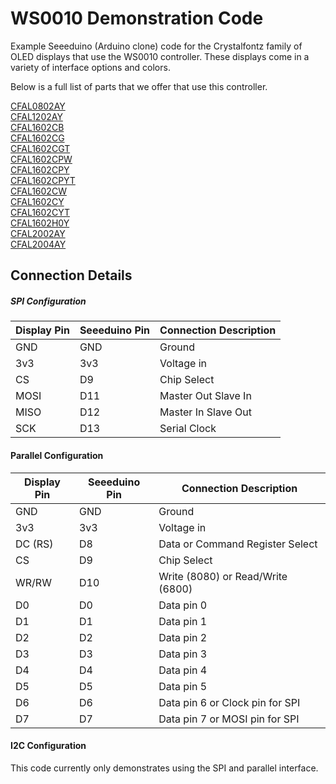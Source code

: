 # WS0010 Demonstration Code

Example Seeeduino (Arduino clone) code for the Crystalfontz family of OLED displays that use the WS0010 controller. These displays come in a variety of interface options and colors. 

Below is a full list of parts that we offer that use this controller.

[CFAL0802AY](https://www.crystalfontz.com/product/CFAL0802AY)\
[CFAL1202AY](https://www.crystalfontz.com/product/CFAL1202AY)\
[CFAL1602CB](https://www.crystalfontz.com/product/CFAL1602CB)\
[CFAL1602CG](https://www.crystalfontz.com/product/CFAL1602CG)\
[CFAL1602CGT](https://www.crystalfontz.com/product/CFAL1602CGT)\
[CFAL1602CPW](https://www.crystalfontz.com/product/CFAL1602CPW)\
[CFAL1602CPY](https://www.crystalfontz.com/product/CFAL1602CPY)\
[CFAL1602CPYT](https://www.crystalfontz.com/product/CFAL1602CPYT)\
[CFAL1602CW](https://www.crystalfontz.com/product/CFAL1602CW)\
[CFAL1602CY](https://www.crystalfontz.com/product/CFAL1602CY)\
[CFAL1602CYT](https://www.crystalfontz.com/product/CFAL1602CYT)\
[CFAL1602H0Y](https://www.crystalfontz.com/product/CFAL1602H0Y)\
[CFAL2002AY](https://www.crystalfontz.com/product/CFAL2002AY)\
[CFAL2004AY](https://www.crystalfontz.com/product/CFAL2004AY)


## Connection Details
##### SPI Configuration
| Display Pin       | Seeeduino Pin | Connection Description            
|-------------------|---------------|-----------------------------------
| GND               | GND           | Ground
| 3v3               | 3v3           | Voltage in
| CS                | D9            | Chip Select
| MOSI              | D11           | Master Out Slave In
| MISO              | D12           | Master In Slave Out
| SCK               | D13           | Serial Clock


#### Parallel Configuration
| Display Pin       | Seeeduino Pin | Connection Description            
|-------------------|---------------|-----------------------------------
| GND               | GND           | Ground
| 3v3               | 3v3           | Voltage in
| DC (RS)           | D8            | Data or Command Register Select
| CS                | D9            | Chip Select
| WR/RW             | D10           | Write (8080) or Read/Write (6800)
| D0                | D0            | Data pin 0
| D1                | D1            | Data pin 1
| D2                | D2            | Data pin 2
| D3                | D3            | Data pin 3
| D4                | D4            | Data pin 4
| D5                | D5            | Data pin 5
| D6                | D6            | Data pin 6 or Clock pin for SPI
| D7                | D7            | Data pin 7 or MOSI pin for SPI

#### I2C Configuration
This code currently only demonstrates using the SPI and parallel interface.


